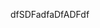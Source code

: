 dfSDFadfaDfADFdf
<!---
ThePickless/ThePickless is a ✨ special ✨ repository because its `README.md` (this file) appears on your GitHub profile.
You can click the Preview link to take a look at your changes.
--->
